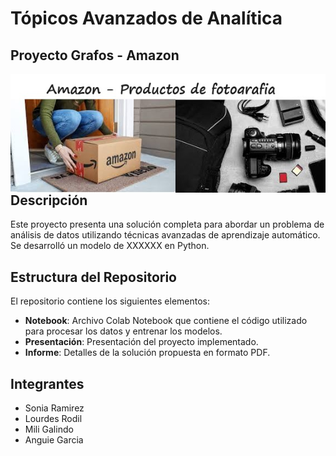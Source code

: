 # Tópicos Avanzados de Analítica
## Proyecto Grafos - Amazon


<img src="https://raw.githubusercontent.com/AnguieGarciaB/topicosanalitica/main/Proyecto%20Grafos/Amazon_Fotografia.jpg" style="float: left; margin-right: 15px;" />


## Descripción
Este proyecto presenta una solución completa para abordar un problema de análisis de datos utilizando técnicas avanzadas de aprendizaje automático. Se desarrolló un modelo de XXXXXX en Python.

## Estructura del Repositorio
El repositorio contiene los siguientes elementos:

- **Notebook**: Archivo Colab Notebook que contiene el código utilizado para procesar los datos y entrenar los modelos.
- **Presentación**: Presentación del proyecto implementado.
- **Informe**: Detalles de la solución propuesta en formato PDF.


## Integrantes
- Sonia Ramirez
- Lourdes Rodil
- Mili Galindo
- Anguie Garcia
